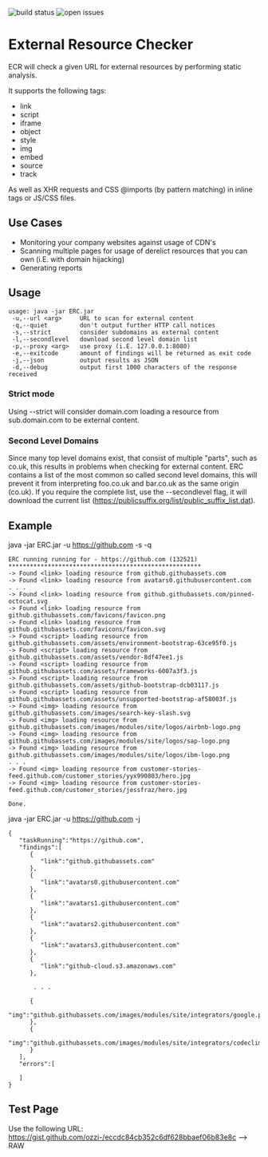 ![build status](https://api.travis-ci.com/ozzi-/ECR.svg?branch=master)
![open issues](https://img.shields.io/github/issues/ozzi-/erc.svg)

# External Resource Checker
ECR will check a given URL for external resources by performing static analysis. 

It supports the following tags:
- link
- script
- iframe
- object
- style
- img
- embed
- source
- track

As well as XHR requests and CSS @imports (by pattern matching) in inline tags or JS/CSS files.

## Use Cases
- Monitoring your company websites against usage of CDN's
- Scanning multiple pages for usage of derelict resources that you can own (i.E. with domain hijacking)
- Generating reports 

## Usage
```
usage: java -jar ERC.jar
 -u,--url <arg>     URL to scan for external content
 -q,--quiet         don't output further HTTP call notices
 -s,--strict        consider subdomains as external content
 -l,--secondlevel   download second level domain list
 -p,--proxy <arg>   use proxy (i.E. 127.0.0.1:8080)
 -e,--exitcode      amount of findings will be returned as exit code
 -j,--json          output results as JSON
 -d,--debug         output first 1000 characters of the response received 
```

### Strict mode
Using --strict will consider domain.com loading a resource from sub.domain.com to be external content.

### Second Level Domains
Since many top level domains exist, that consist of multiple "parts", such as co.uk, this results in problems when checking for external content. 
ERC contains a list of the most common so called second level domains, this will prevent it from interpreting foo.co.uk and bar.co.uk as the same origin (co.uk).
If you require the complete list, use the --secondlevel flag, it will download the current list (https://publicsuffix.org/list/public_suffix_list.dat).

## Example
java -jar ERC.jar -u https://github.com -s -q
```
ERC running running for - https://github.com (132521) 
******************************************************
-> Found <link> loading resource from github.githubassets.com
-> Found <link> loading resource from avatars0.githubusercontent.com
. . . 
-> Found <link> loading resource from github.githubassets.com/pinned-octocat.svg
-> Found <link> loading resource from github.githubassets.com/favicons/favicon.png
-> Found <link> loading resource from github.githubassets.com/favicons/favicon.svg
-> Found <script> loading resource from github.githubassets.com/assets/environment-bootstrap-63ce95f0.js
-> Found <script> loading resource from github.githubassets.com/assets/vendor-8df47ee1.js
-> Found <script> loading resource from github.githubassets.com/assets/frameworks-6007a3f3.js
-> Found <script> loading resource from github.githubassets.com/assets/github-bootstrap-dcb03117.js
-> Found <script> loading resource from github.githubassets.com/assets/unsupported-bootstrap-af58003f.js
-> Found <img> loading resource from github.githubassets.com/images/search-key-slash.svg
-> Found <img> loading resource from github.githubassets.com/images/modules/site/logos/airbnb-logo.png
-> Found <img> loading resource from github.githubassets.com/images/modules/site/logos/sap-logo.png
-> Found <img> loading resource from github.githubassets.com/images/modules/site/logos/ibm-logo.png
. . .
-> Found <img> loading resource from customer-stories-feed.github.com/customer_stories/yyx990803/hero.jpg
-> Found <img> loading resource from customer-stories-feed.github.com/customer_stories/jessfraz/hero.jpg

Done.
```

java -jar ERC.jar -u https://github.com -j
```
{
   "taskRunning":"https://github.com",
   "findings":[
      {
         "link":"github.githubassets.com"
      },
      {
         "link":"avatars0.githubusercontent.com"
      },
      {
         "link":"avatars1.githubusercontent.com"
      },
      {
         "link":"avatars2.githubusercontent.com"
      },
      {
         "link":"avatars3.githubusercontent.com"
      },
      {
         "link":"github-cloud.s3.amazonaws.com"
      },
      
       . . .
       
      {
         "img":"github.githubassets.com/images/modules/site/integrators/google.png"
      },
      {
         "img":"github.githubassets.com/images/modules/site/integrators/codeclimate.png"
      }
   ],
   "errors":[

   ]
}
```

## Test Page
Use the following URL:
https://gist.github.com/ozzi-/eccdc84cb352c6df628bbaef06b83e8c --> RAW
